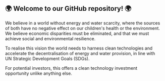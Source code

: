 ## 🌍 Welcome to our GitHub repository! 🌍

We believe in a world without energy and water scarcity, where the sources of both have no negative effect on our children's health or the environment. We believe economic disparities must be eliminated, and that we must achieve social and environmental resilience.

To realise this vision the world needs to harness clean technologies and accelerate the decentralisation of energy and water provision, in line with UN Strategic Development Goals (SDGs).

For potential investors, this offers a clean technology investment opportunity unlike anything else.

<!--

**Here are some ideas to get you started:**

🙋‍♀️ A short introduction - what is your organization all about?
🌈 Contribution guidelines - how can the community get involved?
👩‍💻 Useful resources - where can the community find your docs? Is there anything else the community should know?
🍿 Fun facts - what does your team eat for breakfast?
🧙 Remember, you can do mighty things with the power of [Markdown](https://docs.github.com/github/writing-on-github/getting-started-with-writing-and-formatting-on-github/basic-writing-and-formatting-syntax)
-->
